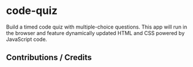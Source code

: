 # code-quiz
Build a timed code quiz with multiple-choice questions. This app will run in the browser and feature dynamically updated HTML and CSS powered by JavaScript code.

## Contributions / Credits
<!--https://stackoverflow.com/questions/40091515/how-to-have-two-items-on-opposite-sides-on-the-same-line-->

<!-- 4 Quickest Ways to Center a Div with CSS: https://www.youtube.com/watch?v=mVYgtzDLZfY >

<!--https://stackoverflow.com/questions/42517956/stack-buttons-vertically>

<!--Hover Button Properties: https://www.w3schools.com/css/css3_buttons.asp>